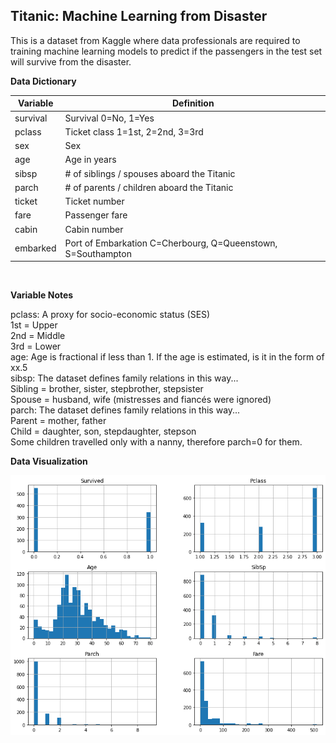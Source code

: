 ## Titanic: Machine Learning from Disaster

This is a dataset from Kaggle where data professionals are required to training machine learning models to predict if the passengers in the test set will survive from the disaster. 

**Data Dictionary**
 
| Variable | Definition |
| --- | --- |
| survival | Survival 0=No, 1=Yes |
| pclass | Ticket class 1=1st, 2=2nd, 3=3rd |
| sex | Sex |
| age | Age in years |
| sibsp | # of siblings / spouses aboard the Titanic |
| parch | # of parents / children aboard the Titanic |
| ticket | Ticket number |
| fare | Passenger fare |
| cabin | Cabin number |
| embarked | Port of Embarkation C=Cherbourg, Q=Queenstown, S=Southampton |

</br>

**Variable Notes** </br>

pclass: A proxy for socio-economic status (SES) </br>
1st = Upper </br>
2nd = Middle </br>
3rd = Lower </br>
age: Age is fractional if less than 1. If the age is estimated, is it in the form of xx.5 </br>
sibsp: The dataset defines family relations in this way... </br>
Sibling = brother, sister, stepbrother, stepsister </br>
Spouse = husband, wife (mistresses and fiancés were ignored) </br>
parch: The dataset defines family relations in this way... </br>
Parent = mother, father </br>
Child = daughter, son, stepdaughter, stepson </br>
Some children travelled only with a nanny, therefore parch=0 for them. </br>

**Data Visualization** </br>

![](plots.png)
